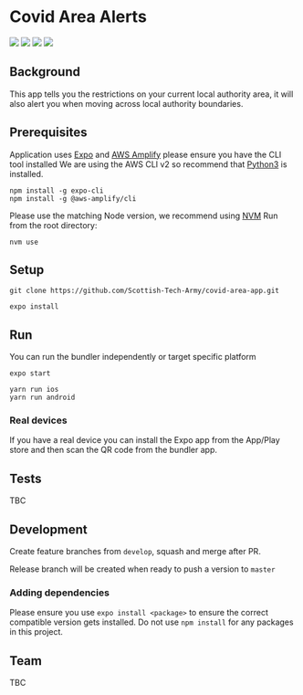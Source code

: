 # Covid Area Alerts
<img src="https://img.shields.io/badge/node-v14.5.4-brightgreen"/> <img src="https://img.shields.io/badge/npm-v6.14.10-brightgreen"/> <img src="https://img.shields.io/badge/expo_cli-v4.1.6-brightgreen"/> <img src="https://img.shields.io/badge/aws_cli-v2.1.24-brightgreen"/>

## Background
This app tells you the restrictions on your current local authority area, it will
also alert you when moving across local authority boundaries.

## Prerequisites 
Application uses [Expo](https://docs.expo.io/get-started/installation/) and [AWS Amplify](https://docs.amplify.aws/cli) please ensure you have the CLI tool installed
We are using the AWS CLI v2 so recommend that [Python3](https://www.python.org/downloads/) is installed.
```
npm install -g expo-cli
npm install -g @aws-amplify/cli
```

Please use the matching Node version, we recommend using [NVM](https://github.com/nvm-sh/nvm)
Run from the root directory:
```
nvm use
```

## Setup
```
git clone https://github.com/Scottish-Tech-Army/covid-area-app.git

expo install
```

## Run
You can run the bundler independently or target specific platform
```
expo start
```

```
yarn run ios  
yarn run android

```

### Real devices
If you have a real device you can install the Expo app from the App/Play store and 
then scan the QR code from the bundler app.

## Tests
TBC

## Development
Create feature branches from `develop`, squash and merge after PR.

Release branch will be created when ready to push a version to `master`

### Adding dependencies
Please ensure you use `expo install <package>` to ensure the correct compatible version gets installed.
Do not use `npm install` for any packages in this project.

## Team
TBC

